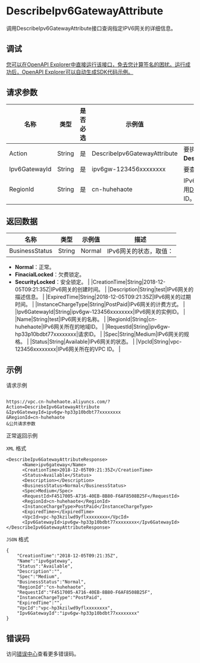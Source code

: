 # DescribeIpv6GatewayAttribute

调用DescribeIpv6GatewayAttribute接口查询指定IPV6网关的详细信息。

## 调试

[您可以在OpenAPI Explorer中直接运行该接口，免去您计算签名的困扰。运行成功后，OpenAPI Explorer可以自动生成SDK代码示例。](https://api.aliyun.com/#product=Vpc&api=DescribeIpv6GatewayAttribute&type=RPC&version=2016-04-28)

## 请求参数

|名称|类型|是否必选|示例值|描述|
|--|--|----|---|--|
|Action|String|是|DescribeIpv6GatewayAttribute|要执行的操作，取值：**DescribeIpv6GatewayAttribute**。 |
|Ipv6GatewayId|String|是|ipv6gw-123456xxxxxxxx|要查询的IPv6网关ID。 |
|RegionId|String|是|cn-huhehaote|IPv6网关的地域ID。您可以通过调用[DescribeRegions](~~36063~~)接口获取地域ID。 |

## 返回数据

|名称|类型|示例值|描述|
|--|--|---|--|
|BusinessStatus|String|Normal|IPv6网关的状态，取值：

 -   **Normal**：正常。
-   **FinacialLocked**：欠费锁定。
-   **SecurityLocked**：安全锁定。 |
|CreationTime|String|2018-12-05T09:21:35Z|IPv6网关的创建时间。 |
|Description|String|test|IPv6网关的描述信息。 |
|ExpiredTime|String|2018-12-05T09:21:35Z|IPv6网关的过期时间。 |
|InstanceChargeType|String|PostPaid|IPv6网关的计费方式。 |
|Ipv6GatewayId|String|ipv6gw-123456xxxxxxxx|IPv6网关的实例ID。 |
|Name|String|test|IPv6网关的名称。 |
|RegionId|String|cn-huhehaote|IPv6网关所在的地域ID。 |
|RequestId|String|ipv6gw-hp33p10bdbt77xxxxxxxx|请求ID。 |
|Spec|String|Medium|IPv6网关的规格。 |
|Status|String|Available|IPv6网关的状态。 |
|VpcId|String|vpc-123456xxxxxxxx|IPv6网关所在的VPC ID。 |

## 示例

请求示例

```

https://vpc.cn-huhehaote.aliyuncs.com/?Action=DescribeIpv6GatewayAttribute
&Ipv6GatewayId=ipv6gw-hp33p10bdbt77xxxxxxxx
&RegionId=cn-huhehaote
&公共请求参数

```

正常返回示例

`XML` 格式

```
<DescribeIpv6GatewayAttributeResponse>
	  <Name>ipv6gateway</Name>
	  <CreationTime>2018-12-05T09:21:35Z</CreationTime>
	  <Status>Available</Status>
	  <Description></Description>
	  <BusinessStatus>Normal</BusinessStatus>
	  <Spec>Medium</Spec>
	  <RequestId>F4517005-A716-40EB-8B80-F6AF8508B25F</RequestId>
	  <RegionId>cn-huhehaote</RegionId>
	  <InstanceChargeType>PostPaid</InstanceChargeType>
	  <ExpiredTime></ExpiredTime>
	  <VpcId>vpc-hp3kzilwd9yflxxxxxxxx</VpcId>
	  <Ipv6GatewayId>ipv6gw-hp33p10bdbt77xxxxxxxx</Ipv6GatewayId>
</DescribeIpv6GatewayAttributeResponse>
```

`JSON` 格式

```
{
	"CreationTime":"2018-12-05T09:21:35Z",
	"Name":"ipv6gateway",
	"Status":"Available",
	"Description":"",
	"Spec":"Medium",
	"BusinessStatus":"Normal",
	"RegionId":"cn-huhehaote",
	"RequestId":"F4517005-A716-40EB-8B80-F6AF8508B25F",
	"InstanceChargeType":"PostPaid",
	"ExpiredTime":"",
	"VpcId":"vpc-hp3kzilwd9yflxxxxxxxx",
	"Ipv6GatewayId":"ipv6gw-hp33p10bdbt77xxxxxxxx"
}
```

## 错误码

访问[错误中心](https://error-center.alibabacloud.com/status/product/Vpc)查看更多错误码。

